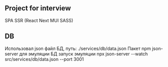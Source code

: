 ## Project for interview

SPA SSR (React Next MUI SASS)

## DB

Использовал json файл БД, путь: ./services/db/data.json
Пакет npm json-server для эмуляции БД
запуск эмуляции npx json-server --watch src/services/db/data.json --port 3001
